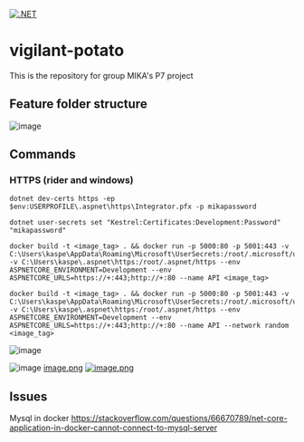 [![.NET](https://github.com/Team-MIKA/vigilant-potato/actions/workflows/dotnet.yml/badge.svg?branch=dotnet-mariadb)](https://github.com/Team-MIKA/vigilant-potato/actions/workflows/dotnet.yml)
# vigilant-potato
This is the repository for group MIKA's P7 project

## Feature folder structure
![image](https://user-images.githubusercontent.com/44102455/142428474-daa7da0e-b008-4b97-b96c-959aac18b2d7.png)


## Commands

### HTTPS (rider and windows)
```
dotnet dev-certs https -ep $env:USERPROFILE\.aspnet\https\Integrator.pfx -p mikapassword
```

```
dotnet user-secrets set "Kestrel:Certificates:Development:Password" "mikapassword"
```

```
docker build -t <image_tag> . && docker run -p 5000:80 -p 5001:443 -v C:\Users\kaspe\AppData\Roaming\Microsoft\UserSecrets:/root/.microsoft/usersecrets -v C:\Users\kaspe\.aspnet\https:/root/.aspnet/https --env ASPNETCORE_ENVIRONMENT=Development --env ASPNETCORE_URLS=https://+:443;http://+:80 --name API <image_tag> 
```

```
docker build -t <image_tag> . && docker run -p 5000:80 -p 5001:443 -v C:\Users\kaspe\AppData\Roaming\Microsoft\UserSecrets:/root/.microsoft/usersecrets -v C:\Users\kaspe\.aspnet\https:/root/.aspnet/https --env ASPNETCORE_ENVIRONMENT=Development --env ASPNETCORE_URLS=https://+:443;http://+:80 --name API --network random <image_tag> 
```
![image](https://user-images.githubusercontent.com/44102455/142661062-d48d503e-3904-41ef-b85a-43b1be444120.png)

![image](https://i.postimg.cc/fWVwTPvr/image.png)
[image.png](https://postimg.cc/0rqgVcFY)
[![image.png](https://i.postimg.cc/fWVwTPvr/image.png)](https://postimg.cc/0rqgVcFY)

## Issues
Mysql in docker
https://stackoverflow.com/questions/66670789/net-core-application-in-docker-cannot-connect-to-mysql-server
